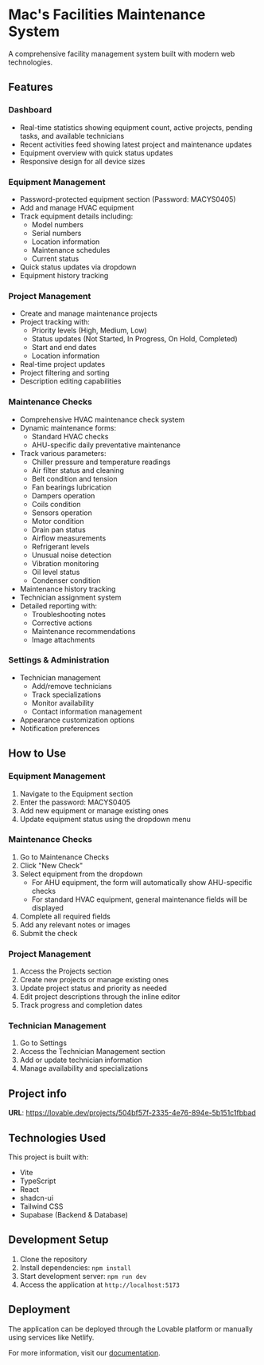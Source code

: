 # Mac's Facilities Maintenance System

A comprehensive facility management system built with modern web technologies.

## Features

### Dashboard
- Real-time statistics showing equipment count, active projects, pending tasks, and available technicians
- Recent activities feed showing latest project and maintenance updates
- Equipment overview with quick status updates
- Responsive design for all device sizes

### Equipment Management
- Password-protected equipment section (Password: MACYS0405)
- Add and manage HVAC equipment
- Track equipment details including:
  - Model numbers
  - Serial numbers
  - Location information
  - Maintenance schedules
  - Current status
- Quick status updates via dropdown
- Equipment history tracking

### Project Management
- Create and manage maintenance projects
- Project tracking with:
  - Priority levels (High, Medium, Low)
  - Status updates (Not Started, In Progress, On Hold, Completed)
  - Start and end dates
  - Location information
- Real-time project updates
- Project filtering and sorting
- Description editing capabilities

### Maintenance Checks
- Comprehensive HVAC maintenance check system
- Dynamic maintenance forms:
  - Standard HVAC checks
  - AHU-specific daily preventative maintenance
- Track various parameters:
  - Chiller pressure and temperature readings
  - Air filter status and cleaning
  - Belt condition and tension
  - Fan bearings lubrication
  - Dampers operation
  - Coils condition
  - Sensors operation
  - Motor condition
  - Drain pan status
  - Airflow measurements
  - Refrigerant levels
  - Unusual noise detection
  - Vibration monitoring
  - Oil level status
  - Condenser condition
- Maintenance history tracking
- Technician assignment system
- Detailed reporting with:
  - Troubleshooting notes
  - Corrective actions
  - Maintenance recommendations
  - Image attachments

### Settings & Administration
- Technician management
  - Add/remove technicians
  - Track specializations
  - Monitor availability
  - Contact information management
- Appearance customization options
- Notification preferences

## How to Use

### Equipment Management
1. Navigate to the Equipment section
2. Enter the password: MACYS0405
3. Add new equipment or manage existing ones
4. Update equipment status using the dropdown menu

### Maintenance Checks
1. Go to Maintenance Checks
2. Click "New Check"
3. Select equipment from the dropdown
   - For AHU equipment, the form will automatically show AHU-specific checks
   - For standard HVAC equipment, general maintenance fields will be displayed
4. Complete all required fields
5. Add any relevant notes or images
6. Submit the check

### Project Management
1. Access the Projects section
2. Create new projects or manage existing ones
3. Update project status and priority as needed
4. Edit project descriptions through the inline editor
5. Track progress and completion dates

### Technician Management
1. Go to Settings
2. Access the Technician Management section
3. Add or update technician information
4. Manage availability and specializations

## Project info

**URL**: https://lovable.dev/projects/504bf57f-2335-4e76-894e-5b151c1fbbad

## Technologies Used

This project is built with:

- Vite
- TypeScript
- React
- shadcn-ui
- Tailwind CSS
- Supabase (Backend & Database)

## Development Setup

1. Clone the repository
2. Install dependencies: `npm install`
3. Start development server: `npm run dev`
4. Access the application at `http://localhost:5173`

## Deployment

The application can be deployed through the Lovable platform or manually using services like Netlify.

For more information, visit our [documentation](https://docs.lovable.dev/).